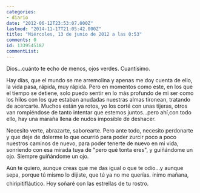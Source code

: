 ```yaml
---
categories:
- diario
date: "2012-06-12T23:53:07.000Z"
lastmod: "2014-11-17T21:05:42.000Z"
title: "Miércoles, 13 de junio de 2012 a las 0:53"
comments: 0
id: 1339545187
commentList:
---
```


Dios...cuánto te echo de menos, ojos verdes. Cuantísimo.  
  
Hay días, que el mundo se me arremolina y apenas me doy cuenta de ello, la vida pasa, rápida, muy rápida. Pero en momentos como este, en los que el tiempo se detiene, solo puedo sentir en lo más profundo de mi ser como los hilos con los que estaban anudadas nuestras almas tironean, tratando de acercarte. Muchos están ya rotos, yo los corté con unas tijeras, otros van rompiéndose de tanto intentar que estemos juntos...pero ahí,con todo ello, hay una maraña llena de nudos imposible de deshacer.   
  
Necesito verte, abrazarte, saborearte. Pero ante todo, necesito perdonarte y que deje de dolerme lo que ocurrió para poder zurcir poco a poco nuestros caminos de nuevo, para poder tenerte de nuevo en mi vida, sonriendo con esa mirada tuya de "pero qué tonta eres", y guiñándome un ojo. Siempre guiñándome un ojo.  
  
Aún te quiero, aunque creas que me das igual o que te odio...y aunque sepa, porque tú mismo lo dijiste, que tú ya no me querías. ínimo mañana, chiripitifláutico. Hoy soñaré con las estrellas de tu rostro.